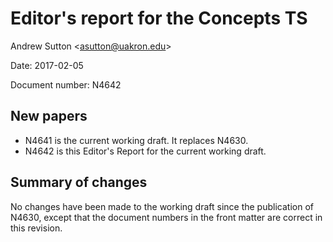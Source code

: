 
Editor's report for the Concepts TS
===================================

Andrew Sutton \<asutton@uakron.edu\>

Date: 2017-02-05

Document number: N4642


## New papers

- N4641 is the current working draft. It replaces N4630.
- N4642 is this Editor's Report for the current working draft.


## Summary of changes

No changes have been made to the working draft since the publication of N4630,
except that the document numbers in the front matter are correct in this
revision.
